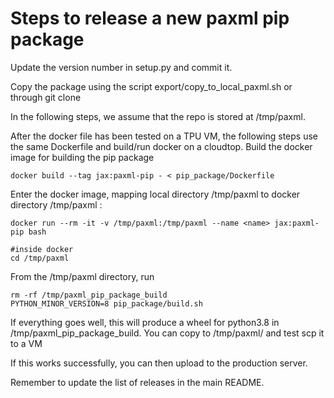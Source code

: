 # Steps to release a new paxml pip package

Update the version number in setup.py and commit it.

Copy the package using the script 
export/copy_to_local_paxml.sh or through git clone

In the following steps, we assume that the repo is stored at /tmp/paxml.

After the docker file has been tested on a TPU VM, the following 
steps use the same Dockerfile and build/run docker on a cloudtop.
Build the docker image for building the pip package

```
docker build --tag jax:paxml-pip - < pip_package/Dockerfile
```

Enter the docker image, mapping local directory /tmp/paxml to docker directory /tmp/paxml :

```
docker run --rm -it -v /tmp/paxml:/tmp/paxml --name <name> jax:paxml-pip bash

#inside docker
cd /tmp/paxml
```

From the /tmp/paxml directory, run

```
rm -rf /tmp/paxml_pip_package_build
PYTHON_MINOR_VERSION=8 pip_package/build.sh
```

If everything goes well, this will produce a wheel for python3.8 in
/tmp/paxml_pip_package_build. You can copy to /tmp/paxml/ and
test scp it to a VM

If this works successfully, you can then upload to the production server.

Remember to update the list of releases in the main README.
